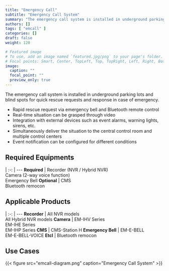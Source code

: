 ```yaml
---
title: "Emergency Call"
subtitle: "Emergency Call System"
summary: "The emergency call system is installed in underground parking lots and blind spots for quick rescue requests and response in case of emergency."
authors: []
tags: [ "emcall" ]
categories: []
draft: false
weight: 120

# Featured image
# To use, add an image named `featured.jpg/png` to your page's folder.
# Focal points: Smart, Center, TopLeft, Top, TopRight, Left, Right, BottomLeft, Bottom, BottomRight.
image:
  caption: ""
  focal_point: ""
  preview_only: true
---
```


The emergency call system is installed in underground parking lots and blind spots for quick rescue requests and response in case of emergency.

- Rapid rescue request via emergency bell and Bluetooth remote control
- Real-time situation can be grasped through video 
- Integration with external devices such as event alarms, warning lights, sirens, etc.
- Simultaneously deliver the situation to the central control room and multiple control centers
- Event notification can be configured for different conditions

<div class="container">
<div class="row">
<div class="col-12 col-sm-6 pl-0">

## Required Equipments

|
:-: | ---
**Required** | Recorder (NVR / Hybrid NVR)<br>Camera (2-way voice function)<br>Emergency Bell
**Optional** | CMS<br>Bluetooth remocon

</div>
<div class="col-12 col-sm-6 pl-0">

## Applicable Products

|
:-: | ---
**Recorder** | All NVR models<br>All Hybrid NVR models
**Camera** | EM-IHV Series<br>EM-IHE Series<br>EM-IHP Series
**CMS** | CMS-Station H
**Emergency Bell** | EM-E-BELL<br>EM-E-BELL-VOICE
**Etcl** | Bluetooth remocon

</div>
</div>
</div>

## Use Cases

{{< figure src="emcall-diagram.png" caption="Emergency Call System" >}}
